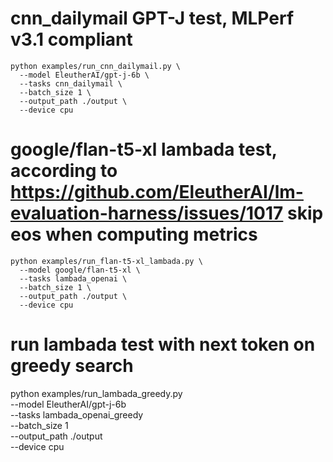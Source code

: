 # cnn_dailymail GPT-J test, MLPerf v3.1 compliant 
```
python examples/run_cnn_dailymail.py \
  --model EleutherAI/gpt-j-6b \
  --tasks cnn_dailymail \
  --batch_size 1 \
  --output_path ./output \
  --device cpu
```

# google/flan-t5-xl lambada test, according to https://github.com/EleutherAI/lm-evaluation-harness/issues/1017 skip eos when computing metrics 
```
python examples/run_flan-t5-xl_lambada.py \
  --model google/flan-t5-xl \
  --tasks lambada_openai \
  --batch_size 1 \
  --output_path ./output \
  --device cpu
```

# run lambada test with next token on greedy search
python examples/run_lambada_greedy.py \
  --model EleutherAI/gpt-j-6b \
  --tasks lambada_openai_greedy \
  --batch_size 1 \
  --output_path ./output \
  --device cpu


